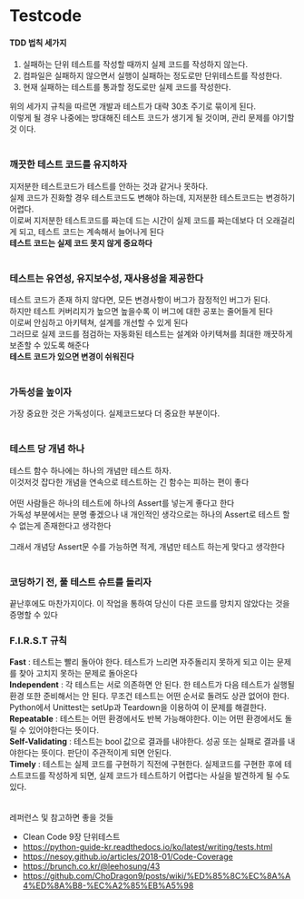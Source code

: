 # Testcode
#### TDD 법칙 세가지
1. 실패하는 단위 테스트를 작성할 때까지 실제 코드를 작성하지 않는다.<br/>
2. 컴파일은 실패하지 않으면서 실행이 실패하는 정도로만 단위테스트를 작성한다.<br/>
3. 현재 실패하는 테스트를 통과할 정도로만 실제 코드를 작성한다.<br/>

위의 세가지 규칙을 따르면 개발과 테스트가 대략 30초 주기로 묶이게 된다.<br/>
이렇게 될 경우 나중에는 방대해진 테스트 코드가 생기게 될 것이며, 관리 문제를 야기할 것 이다.<br/>
<br/>

### 깨끗한 테스트 코드를 유지하자
지저분한 테스트코드가 테스트를 안하는 것과 같거나 못하다.<br/>
실제 코드가 진화할 경우 테스트코드도 변해야 하는데, 지저분한 테스트코드는 변경하기 어렵다.<br/>
이로써 지저분한 테스트코드를 짜는데 드는 시간이 실제 코드를 짜는데보다 더 오래걸리게 되고, 테스트 코드는 계속해서 늘어나게 된다<br/>
__테스트 코드는 실제 코드 못지 않게 중요하다__<br/>
<br/>

### 테스트는 유연성, 유지보수성, 재사용성을 제공한다
테스트 코드가 존재 하지 않다면, 모든 변경사항이 버그가 잠정적인 버그가 된다.<br/>
하지만 테스트 커버리지가 높으면 높을수록 이 버그에 대한 공포는 줄어들게 된다<br/>
이로써 안심하고 아키텍쳐, 설계를 개선할 수 있게 된다<br/>
그러므로 실제 코드를 점검하는 자동화된 테스트는 설계와 아키텍쳐를 최대한 깨끗하게 보존할 수 있도록 해준다<br/>
__테스트 코드가 있으면 변경이 쉬워진다__<br/>
<br/>

### 가독성을 높이자
가장 중요한 것은 가독성이다. 실제코드보다 더 중요한 부분이다.<br/>
<br/>

### 테스트 당 개념 하나
테스트 함수 하나에는 하나의 개념만 테스트 하자.<br/>
이것저것 잡다한 개념을 연속으로 테스트하는 긴 함수는 피하는 편이 좋다<br/>
<br/>
어떤 사람들은 하나의 테스트에 하나의 Assert를 넣는게 좋다고 한다<br/>
가독성 부분에서는 분명 좋겠으나 내 개인적인 생각으로는 하나의 Assert로 테스트 할 수 없는게 존재한다고 생각한다<br/>
<br/>
그래서 개념당 Assert문 수를 가능하면 적게, 개념만 테스트 하는게 맞다고 생각한다<br/>
<br/>

### 코딩하기 전, 풀 테스트 슈트를 돌리자
끝난후에도 마찬가지이다. 이 작업을 통하여 당신이 다른 코드를 망치지 않았다는 것을 증명할 수 있다<br/>


### F.I.R.S.T 규칙
__Fast__ : 테스트는 빨리 돌아야 한다. 테스트가 느리면 자주돌리지 못하게 되고 이는 문제를 찾아 고치지 못하는 문제로 돌아온다<br/>
__Independent__ : 각 테스트는 서로 의존하면 안 된다. 한 테스트가 다음 테스트가 실행될 환경 또한 준비해서는 안 된다. 무조건 테스트는 어떤 순서로 돌려도 상관 없어야 한다. Python에서 Unittest는 setUp과 Teardown을 이용하여 이 문제를 해결한다.<br/>
__Repeatable__ : 테스트는 어떤 환경에서도 반복 가능해야한다. 이는 어떤 환경에서도 돌릴 수 있어야한다는 뜻이다.<br/>
__Self-Validating__ : 테스트는 bool 값으로 결과를 내야한다. 성공 또는 실패로 결과를 내야한다는 뜻이다. 판단이 주관적이게 되면 안된다.<br/>
__Timely__ : 테스트는 실제 코드를 구현하기 직전에 구현한다. 실제코드를 구현한 후에 테스트코드를 작성하게 되면, 실제 코드가 테스트하기 어렵다는 사실을 발견하게 될 수도 있다.<br/>
<br/><br/>
레퍼런스 및 참고하면 좋을 것들
- Clean Code 9장 단위테스트
- https://python-guide-kr.readthedocs.io/ko/latest/writing/tests.html
- https://nesoy.github.io/articles/2018-01/Code-Coverage
- https://brunch.co.kr/@leehosung/43
- https://github.com/ChoDragon9/posts/wiki/%ED%85%8C%EC%8A%A4%ED%8A%B8-%EC%A2%85%EB%A5%98
